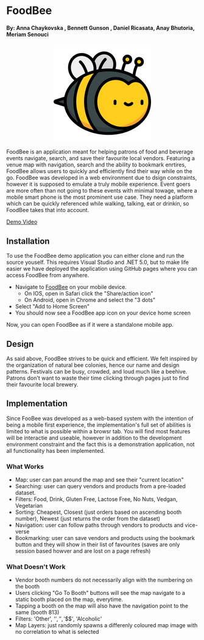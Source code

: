# FoodBee
#### By: Anna Chaykovska , Bennett Gunson , Daniel Ricasata, Anay Bhutoria, Meriam Senouci

<div align="center">
  <img height=256 src="https://raw.githubusercontent.com/annachaykovska/FoodBee-App/main/FoodBee/wwwroot/icon-512.png"/>
</div>


FoodBee is an application meant for helping patrons of food and beverage events navigate, search, and save their favourite local vendors. Featuring a venue map with navigation, search and the ability to bookmark enrtires, FoodBee allows users to quickly and efficiently find their way while on the go. FoodBee was developed in a web environment due to dsign constraints, however it is supposed to emulate a truly mobile experience. Event goers are more often than not going to these events with minimal towage, where a mobile smart phone is the most prominent use case. They need a platform which can be quickly referenced while walking, talking, eat or drinkin, so FoodBee takes that into account.

[Demo Video](https://drive.google.com/file/d/1nOpzxTP0mEK39p7hwSfC5tmEg_jpiMjf/view?usp=sharing)

## Installation
To use the FoodBee demo application you can either clone and run the source youself. This requires Visual Studio and .NET 5.0, but to make life easier we have deployed the application using GitHub pages where you can access FoodBee from anywhere.

- Navigate to [FoodBee](https://annachaykovska.github.io/FoodBee-App) on your mobile device.
  - On IOS, open in Safari click the "Share/action icon"
  - On Android, open in Chrome and select the "3 dots"
- Select "Add to Home Screen"
- You should now see a FoodBee app icon on your device home screen

Now, you can open FoodBee as if it were a standalone mobile app.

## Design
As said above, FoodBee strives to be quick and efficient. We felt inspired by the organization of natural bee colonies, hence our name and design patterns. Festivals can be busy, crowded, and loud much like a beehive. Patrons don't want to waste their time clicking through pages just to find their favourite local brewery. 

## Implementation
Since FooBee was developed as a web-based system with the intention of being a mobile first experience, the implementation's full set of abilities is limited to what is possible within a browsr tab. You will find most features will be interactie and useable, however in addition to the development environment constraint and the fact this is a demonstration application, not all functionality has been implemented. 

### What Works
- Map: user can pan around the map and see their "current location"
- Searching: user can query vendors and products from a pre-loaded dataset.
- Filters: Food, Drink, Gluten Free, Lactose Free, No Nuts, Vedgan, Vegetarian
- Sorting: Cheapest, Closest (just orders based on ascending booth number), Newest (just returns the order from the dataset)
- Navigation: user can follow paths through vendors to products and vice-verse
- Bookmarking: user can save vendors and products using the bookmark button and they will show in their list of favourites (saves are only session based howver and are lost on a page refresh)

### What Doesn't Work
- Vendor booth numbers do not necessarily align with the numbering on the booth
- Users clicking "Go To Booth" buttons will see the map navigate to a static booth placed on the map, everytime.
- Tapping a booth on the map will also have the navigation point to the same (booth 813)
- Filters: 'Other', '$', '$$', '$$$', 'Alcoholic'
- Map Layers: just randomly spawns a differenly coloured map image with no correlation to what is selected
